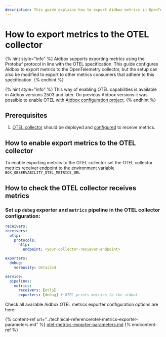 ```yaml
---
description: This guide explains how to export Aidbox metrics in OpenTelemetry format
---
```


# How to export metrics to the OTEL collector

{% hint style="info" %}
Aidbox supports exporting metrics using the Protobuf protocol in line with the OTEL specification. This guide configures Aidbox to export metrics to the OpenTelemetry collector, but the setup can also be modified to export to other metrics consumers that adhere to this specification.
{% endhint %}

{% hint style="info" %}
This way of enabling OTEL capabilities is available in Aidbox versions 2503 and later. On previous AIdbox versions it was possible to enable OTEL with [Aidbox configuration project](https://docs.aidbox.app/modules/observability/getting-started/how-to-export-telemetry-to-the-otel-collector#how-to-enable-export-telemetry-to-the-otel-collector-with-aidbox-configuration-project).
{% endhint %}

## Prerequisites&#x20;

1. [OTEL collector](https://opentelemetry.io/docs/collector/) should be deployed and [configured](https://opentelemetry.io/docs/collector/configuration/) to receive metrics.

## How to enable export metrics to the OTEL collector

To  enable exporting metrics to the OTEL collector set the OTEL collector metrics receiver endpoint to the environment variable `BOX_OBSERVABILITY_OTEL_METRICS_URL`

## How to check the OTEL collector receives metrics&#x20;

### Set up `debug` exporter and `metrics` pipeline in the OTEL collector configuration:

```yaml
receivers:
receivers:
  otlp:
    protocols:
      http:
        endpoint: <your-collector-resiever-endpoint>

exporters:
  debug:
    verbosity: detailed

service:
  pipelines:
    metrics:
      receivers: [otlp]
      exporters: [debug] # OTEL prints metrics to the stdout
```

Check all available Aidbox OTEL metrics exporter configuration options are here:&#x20;

{% content-ref url="../technical-reference/otel-metrics-exporter-parameters.md" %}
[otel-metrics-exporter-parameters.md](../technical-reference/otel-metrics-exporter-parameters.md)
{% endcontent-ref %}
